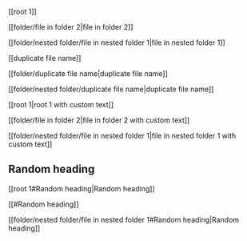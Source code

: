 [[root 1]]

[[folder/file in folder 2|file in folder 2]]

[[folder/nested folder/file in nested folder 1|file in nested folder 1]]

[[duplicate file name]]

[[folder/duplicate file name|duplicate file name]]

[[folder/nested folder/duplicate file name|duplicate file name]]

[[root 1|root 1 with custom text]]

[[folder/file in folder 2|file in folder 2 with custom text]]

[[folder/nested folder/file in nested folder 1|file in nested folder 1 with custom text]]

## Random heading

[[root 1#Random heading|Random heading]]

[[#Random heading]]

[[folder/nested folder/file in nested folder 1#Random heading|Random heading]]
